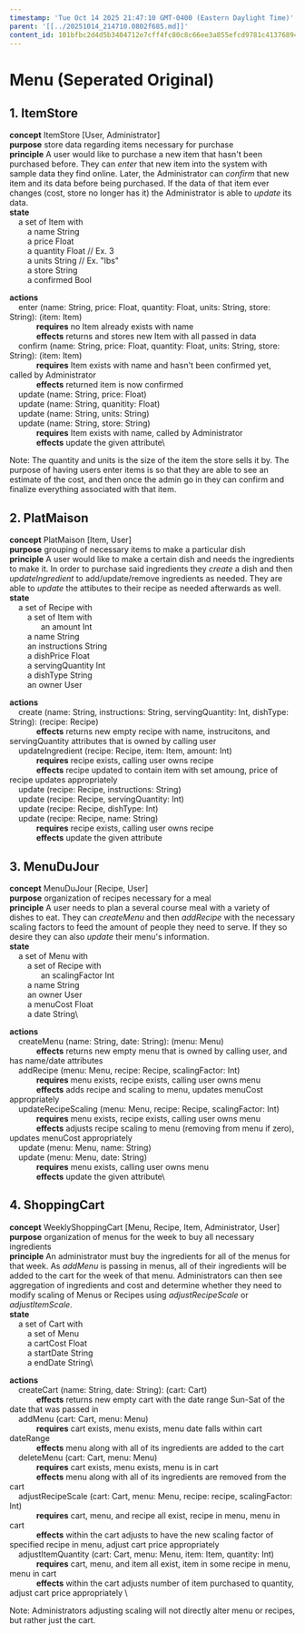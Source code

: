 ```yaml
---
timestamp: 'Tue Oct 14 2025 21:47:10 GMT-0400 (Eastern Daylight Time)'
parent: '[[../20251014_214710.0802f685.md]]'
content_id: 101bfbc2d4d5b3404712e7cff4fc80c8c66ee3a855efcd9781c413768944fcf5
---
```


# Menu (Seperated Original)

## 1. ItemStore

**concept** ItemStore \[User, Administrator]\
**purpose** store data regarding items necessary for purchase\
**principle** A user would like to purchase a new item that hasn't been purchased before. They can *enter* that new item into the system with sample data they find online. Later, the Administrator can *confirm* that new item and its data before being purchased. If the data of that item ever changes (cost, store no longer has it) the Administrator is able to *update* its data.\
**state**\
    a set of Item with\
        a name String\
        a price Float\
        a quantity Float // Ex. 3\
        a units String // Ex. "lbs"\
        a store String\
        a confirmed Bool

**actions**\
    enter (name: String, price: Float, quantity: Float, units: String, store: String): (item: Item)\
            **requires** no Item already exists with name\
            **effects** returns and stores new Item with all passed in data\
    confirm (name: String, price: Float, quantity: Float, units: String, store: String): (item: Item)\
            **requires** Item exists with name and hasn't been confirmed yet, called by Administrator\
            **effects** returned item is now confirmed\
    update (name: String, price: Float)\
    update (name: String, quanitity: Float)\
    update (name: String, units: String)\
    update (name: String, store: String)\
            **requires** Item exists with name, called by Administrator\
            **effects** update the given attribute\\

Note: The quantity and units is the size of the item the store sells it by. The purpose of having users enter items is so that they are able to see an estimate of the cost, and then once the admin go in they can confirm and finalize everything associated with that item.

## 2. PlatMaison

**concept** PlatMaison \[Item, User]\
**purpose** grouping of necessary items to make a particular dish \
**principle** A user would like to make a certain dish and needs the ingredients to make it. In order to purchase said ingredients they *create* a dish and then *updateIngredient* to add/update/remove ingredients as needed. They are able to *update* the attibutes to their recipe as needed afterwards as well. \
**state**\
    a set of Recipe with\
        a set of Item with\
              an amount Int\
        a name String\
        an instructions String\
        a dishPrice Float\
        a servingQuantity Int\
        a dishType String\
        an owner User

**actions**\
    create (name: String, instructions: String, servingQuantity: Int, dishType: String): (recipe: Recipe)\
            **effects** returns new empty recipe with name, instrucitons, and servingQuantity attributes that is owned by calling user\
    updateIngredient (recipe: Recipe, item: Item, amount: Int)\
            **requires** recipe exists, calling user owns recipe\
            **effects** recipe updated to contain item with set amoung, price of recipe updates appropriately\
    update (recipe: Recipe, instructions: String)\
    update (recipe: Recipe, servingQuantity: Int)\
    update (recipe: Recipe, dishType: Int)\
    update (recipe: Recipe, name: String)\
            **requires** recipe exists, calling user owns recipe\
            **effects** update the given attribute

## 3. MenuDuJour

**concept** MenuDuJour \[Recipe, User]\
**purpose** organization of recipes necessary for a meal \
**principle** A user needs to plan a several course meal with a variety of dishes to eat. They can *createMenu* and then *addRecipe* with the necessary scaling factors to feed the amount of people they need to serve. If they so desire they can also *update* their menu's information.\
**state**\
    a set of Menu with\
        a set of Recipe with\
              an scalingFactor Int\
        a name String\
        an owner User\
        a menuCost Float\
        a date String\\

**actions**\
    createMenu (name: String, date: String): (menu: Menu)\
            **effects** returns new empty menu that is owned by calling user, and has name/date attributes\
    addRecipe (menu: Menu, recipe: Recipe, scalingFactor: Int)\
            **requires** menu exists, recipe exists, calling user owns menu \
            **effects** adds recipe and scaling to menu, updates menuCost appropriately\
    updateRecipeScaling (menu: Menu, recipe: Recipe, scalingFactor: Int)\
            **requires** menu exists, recipe exists, calling user owns menu\
            **effects** adjusts recipe scaling to menu (removing from menu if zero), updates menuCost appropriately\
    update (menu: Menu, name: String)\
    update (menu: Menu, date: String)\
            **requires** menu exists, calling user owns menu\
            **effects** update the given attribute\\

## 4. ShoppingCart

**concept** WeeklyShoppingCart \[Menu, Recipe, Item, Administrator, User]\
**purpose** organization of menus for the week to buy all necessary ingredients \
**principle** An administrator must buy the ingredients for all of the menus for that week. As *addMenu* is passing in menus, all of their ingredients will be added to the cart for the week of that menu. Administrators can then see aggregation of ingredients and cost and determine whether they need to modify scaling of Menus or Recipes using *adjustRecipeScale* or *adjustItemScale*.\
**state**\
    a set of Cart with\
        a set of Menu\
        a cartCost Float\
        a startDate String\
        a endDate String\\

**actions**\
    createCart (name: String, date: String): (cart: Cart)\
            **effects** returns new empty cart with the date range Sun-Sat of the date that was passed in\
    addMenu (cart: Cart, menu: Menu)\
            **requires** cart exists, menu exists, menu date falls within cart dateRange\
            **effects** menu along with all of its ingredients are added to the cart\
    deleteMenu (cart: Cart, menu: Menu)\
            **requires** cart exists, menu exists, menu is in cart\
            **effects** menu along with all of its ingredients are removed from the cart\
    adjustRecipeScale (cart: Cart, menu: Menu, recipe: recipe, scalingFactor: Int)\
            **requires** cart, menu, and recipe all exist, recipe in menu, menu in cart\
            **effects** within the cart adjusts to have the new scaling factor of specified recipe in menu, adjust cart price appropriately \
    adjustItemQuantity (cart: Cart, menu: Menu, item: Item, quantity: Int)\
            **requires** cart, menu, and item all exist, item in some recipe in menu, menu in cart\
            **effects** within the cart adjusts number of item purchased to quantity, adjust cart price appropriately \\

Note: Administrators adjusting scaling will not directly alter menu or recipes, but rather just the cart.
